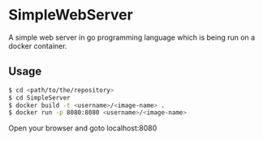 # SimpleWebServer
A simple web server in go programming language which is being run on a docker container.

## Usage
```sh
$ cd <path/to/the/repository>
$ cd SimpleServer
$ docker build -t <username>/<image-name> .
$ docker run -p 8080:8080 <username>/<image-name>
```

Open your browser and goto localhost:8080

